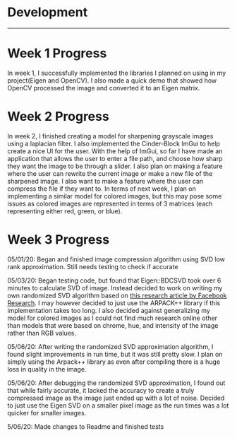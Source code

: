 # Development

---

# Week 1 Progress
In week 1, I successfully implemented the libraries I planned on using in my project(Eigen and OpenCV). I also made a quick demo that showed how OpenCV processed the image and converted it to an Eigen matrix. 

# Week 2 Progress
In week 2, I finished creating a model for sharpening grayscale images using a laplacian filter. I also implemented the Cinder-Block ImGui to help create a nice UI for the user. With the help of ImGui, so far I have made an application that allows the user to enter a file path, and choose how sharp they want the image to be through a slider. I also plan on making a feature where the user can rewrite the current image or make a new file of the sharpened image. I also want to make a feature where the user can compress the file if they want to. In terms of next week, I plan on implementing a similar model for colored images, but this may pose some issues as colored images are represented in terms of 3 matrices (each representing either red, green, or blue).

# Week 3 Progress
05/01/20: Began and finished image compression algorithm using SVD low rank approximation. Still needs testing to check if accurate

05/03/20: Began testing code, but found that Eigen::BDCSVD took over 6 minutes to calculate SVD of image. Instead decided to work on writing my own randomized SVD algorithm based on [this research article by Facebook Research](https://research.fb.com/blog/2014/09/fast-randomized-svd/). I may however decided to just use the ARPACK++ library if this implementation takes too long. I also decided against generalizing my model for colored images as I could not find much research online other than models that were based on chrome, hue, and intensity of the image rather than RGB values.

05/06/20: After writing the randomized SVD approximation algorithm, I found slight improvements in run time, but it was still pretty slow. I plan on simply using the Arpack++ library as even after compiling there is a huge loss in quality in the image.

05/06/20: After debugging the randomized SVD approximation, I found out that while fairly accurate, it lacked the accuracy to create a truly compressed image as the image just ended up with a lot of noise. Decided to just use the Eigen SVD on a smaller pixel image as the run times was a lot quicker for smaller images. 

5/06/20: Made changes to Readme and finished tests